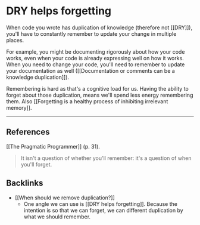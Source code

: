 # DRY helps forgetting
When code you wrote has duplication of knowledge (therefore not [[DRY]]), you'll have to constantly remember to update your change in multiple places.

For example, you might be documenting rigorously about how your code works, even when your code is already expressing well on how it works. When you need to change your code, you'll need to remember to update your documentation as well ([[Documentation or comments can be a knowledge duplication]]).

Remembering is hard as that's a cognitive load for us. Having the ability to forget about those duplication, means we'll spend less energy remembering them. Also [[Forgetting is a healthy process of inhibiting irrelevant memory]]. 

---
## References
[[The Pragmatic Programmer]] (p. 31).
> It isn't a question of whether you'll remember: it's a question of when you'll forget.

## Backlinks
* [[When should we remove duplication?]]
	* One angle we can use is [[DRY helps forgetting]]. Because the intention is so that we can forget, we can different duplication by what we should remember.

<!-- #evergreen -->

<!-- {BearID:CDE82CE9-89E9-4022-B4C2-2AE6A825B52C-91861-0000126B14257658} -->
